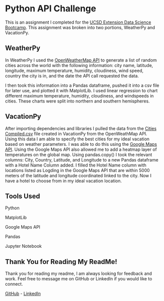 # Python API Challenge

This is an assignment I completed for the [UCSD Extension Data Science Bootcamp](https://bootcamp.extension.ucsd.edu/). This assignment was broken into two portions, WeatherPy and VacationPy.

## WeatherPy

In WeatherPy I used the [OpenWeatherMap API](https://openweathermap.org/api) to generate a list of random cities across the world with the following information: city name, latitude, longitude, maximum temperature, humidity, cloudiness, wind speed, country the city is in, and the date the API call requested the data.

I then took this information into a Pandas dataframe, pushed it into a csv file for later use, and plotted it with MatplotLib. I used linear regression to chart different maximum temperature, humidity, cloudiness, and windspeeds in cities. These charts were split into northern and southern hemispheres.


## VacationPy

After importing dependencies and libraries I pulled the data from the [Cities Compiled.csv](https://github.com/mrryanlittle/python-api-challenge/blob/master/WeatherPy/Cities%20Compiled.csv) file created in VacationPy from the OpenWeathMap API. Using this data I am able to specify the best cities for my ideal vacation based on weather parameters. I was able to do this using the [Google Maps API](https://cloud.google.com/maps-platform/). Using the Google Maps API also allowed me to add a heatmap layer of temperatures on the global map. Using pandas.copy() I took the relevant columns: City, Country, Latitude, and Longitude to a new Pandas dataframe with a Hotel Name Column added. I filled the Hotel Name column with locations listed as Logding in the Google Maps API that are within 5000 meters of the latitude and longitude coordinated linked to the city. Now I have a hotel to choose from in my ideal vacation location. 

## Tools Used

Python

MatplotLib

Google Maps API

Pandas

Jupyter Notebook

## Thank You for Reading My ReadMe!

Thank you for reading my readme, I am always looking for feedback and work. Feel free to message me on GitHub or LinkedIn if you would like to connect.

[GitHub](https://github.com/mrryanlittle) - [LinkedIn](https://www.linkedin.com/in/ryanlittle01/)